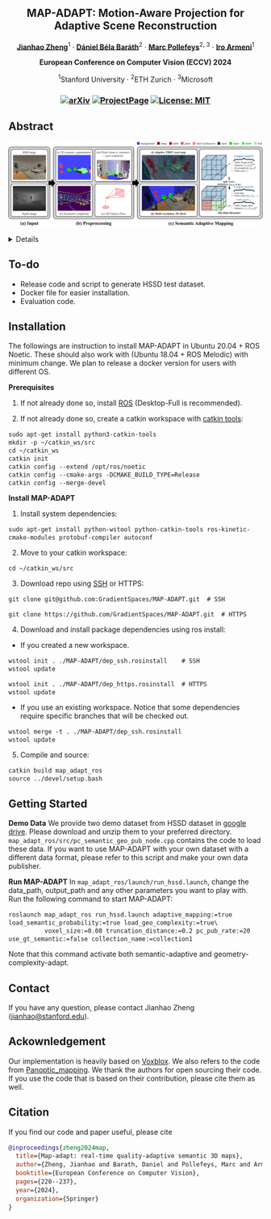 <p align="center">

  <h2 align="center">MAP-ADAPT: Motion-Aware Projection for Adaptive Scene Reconstruction</h2>
  <p align="center">
    <a href="https://jianhao-zheng.github.io/"><strong>Jianhao Zheng</strong></a><sup>1</sup>
    ·
    <a href="https://cvg.ethz.ch/team/Dr-Daniel-Bela-Barath"><strong>Dániel Béla Baráth</strong></a><sup>2</sup>
    ·
    <a href="https://people.inf.ethz.ch/marc.pollefeys/"><strong>Marc Pollefeys</strong></a><sup>2, 3</sup>
    ·
    <a href="https://ir0.github.io/"><strong>Iro Armeni</strong></a><sup>1</sup>
</p>

<p align="center"><strong>European Conference on Computer Vision (ECCV) 2024</strong></a>
<p align="center">
    <sup>1</sup>Stanford University · <sup>2</sup>ETH Zurich · <sup>3</sup>Microsoft
</p>
   <h3 align="center">

   [![arXiv](https://img.shields.io/badge/arXiv-2406.05849-blue?logo=arxiv&color=%23B31B1B)](https://arxiv.org/abs/2406.05849) [![ProjectPage](https://img.shields.io/badge/Project_Page-MAPADAPT-blue)](https://map-adapt.github.io/) [![License: MIT](https://img.shields.io/badge/License-MIT-green.svg)](https://opensource.org/licenses/MIT)
  <div align="center"></div>
</p>

## Abstract
<p align="center">
  <img src="assets/pipeline.png" width="1000"/>
</p>

<details>
Creating 3D semantic reconstructions of environments is fundamental to many applications, especially when related to autonomous agent operation (e.g., goal-oriented navigation or object interaction and manipulation). Commonly, 3D semantic reconstruction systems capture the entire scene in the same level of detail. However, certain tasks (e.g., object interaction) require a fine-grained and high-resolution map, particularly if the objects to interact are of small size or intricate geometry. In recent practice, this leads to the entire map being in the same high-quality resolution, which results in increased computational and storage costs. To address this challenge, we propose MAP-ADAPT, a real-time method for quality-adaptive semantic 3D reconstruction using RGBD frames. MAP-ADAPT is the first adaptive semantic 3D mapping algorithm that, unlike prior work, generates directly a single map with regions of different quality based on both the semantic information and the geometric complexity of the scene. Leveraging a semantic SLAM pipeline for pose and semantic estimation, we achieve comparable or superior results to state-of-the-art methods on synthetic and real-world data, while significantly reducing storage and computation requirements.
</details>

## To-do

  * Release code and script to generate HSSD test dataset.
  * Docker file for easier installation.
  * Evaluation code.

## Installation

The followings are instruction to install MAP-ADAPT in Ubuntu 20.04 + ROS Noetic.
These should also work with (Ubuntu 18.04 + ROS Melodic) with minimum change.
We plan to release a docker version for users with different OS.

**Prerequisites**

1. If not already done so, install [ROS](http://wiki.ros.org/ROS/Installation) (Desktop-Full is recommended).

2. If not already done so, create a catkin workspace with [catkin tools](https://catkin-tools.readthedocs.io/en/latest/):

  ```shell script
  sudo apt-get install python3-catkin-tools
  mkdir -p ~/catkin_ws/src
  cd ~/catkin_ws
  catkin init
  catkin config --extend /opt/ros/noetic
  catkin config --cmake-args -DCMAKE_BUILD_TYPE=Release
  catkin config --merge-devel
  ```

**Install MAP-ADAPT**

1. Install system dependencies:

  ```shell script
  sudo apt-get install python-wstool python-catkin-tools ros-kinetic-cmake-modules protobuf-compiler autoconf
  ```

2. Move to your catkin workspace:

  ```shell script
  cd ~/catkin_ws/src
  ```

3. Download repo using [SSH](https://docs.github.com/en/github/authenticating-to-github/connecting-to-github-with-ssh) or HTTPS:

  ```shell script
  git clone git@github.com:GradientSpaces/MAP-ADAPT.git  # SSH
  ```

  ```shell script
  git clone https://github.com/GradientSpaces/MAP-ADAPT.git  # HTTPS
  ```

4. Download and install package dependencies using ros install:

  * If you created a new workspace.

  ```shell script
  wstool init . ./MAP-ADAPT/dep_ssh.rosinstall    # SSH
  wstool update
  ```

  ```shell script
  wstool init . ./MAP-ADAPT/dep_https.rosinstall  # HTTPS
  wstool update
  ```

  * If you use an existing workspace. Notice that some dependencies require specific branches that will be checked out.

  ```shell script
  wstool merge -t . ./MAP-ADAPT/dep_ssh.rosinstall
  wstool update
  ```

5. Compile and source:

  ```shell script
  catkin build map_adapt_ros
  source ../devel/setup.bash
  ```

## Getting Started

**Demo Data**
We provide two demo dataset from HSSD dataset in [google drive](https://drive.google.com/drive/folders/1sE1Jg6hrnoJpEuST2GQGjHXu0tgHm-ZD?usp=drive_link). Please download and unzip them to your preferred directory. ```map_adapt_ros/src/pc_semantic_geo_pub_node.cpp``` contains the code to load these data. If you want to use MAP-ADAPT with your own dataset with a different data format, please refer to this script and make your own data publisher.

**Run MAP-ADAPT**
In ```map_adapt_ros/launch/run_hssd.launch```, change the data_path, output_path and any other parameters you want to play with. Run the following command to start MAP-ADAPT:
  ```shell script
  roslaunch map_adapt_ros run_hssd.launch adaptive_mapping:=true load_semantic_probability:=true load_geo_complexity:=true\
            voxel_size:=0.08 truncation_distance:=0.2 pc_pub_rate:=20 use_gt_semantic:=false collection_name:=collection1
  ```
Note that this command activate both semantic-adaptive and geometry-complexity-adapt.

## Contact
If you have any question, please contact Jianhao Zheng (jianhao@stanford.edu).

## Ackownledgement
Our implementation is heavily based on [Voxblox](https://github.com/ethz-asl/voxblox). We also refers to the code from [Panoptic_mapping](https://github.com/ethz-asl/panoptic_mapping/tree/3926396d92f6e3255748ced61f5519c9b102570f). We thank the authors for open sourcing their code. If you use the code that is based on their contribution, please cite them as well.

## Citation
If you find our code and paper useful, please cite
```bibtex
@inproceedings{zheng2024map,
  title={Map-adapt: real-time quality-adaptive semantic 3D maps},
  author={Zheng, Jianhao and Barath, Daniel and Pollefeys, Marc and Armeni, Iro},
  booktitle={European Conference on Computer Vision},
  pages={220--237},
  year={2024},
  organization={Springer}
}
```